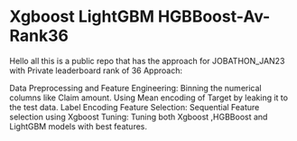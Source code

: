 # Xgboost LightGBM HGBBoost-Av-Rank36
Hello all this is a public repo that has the approach for JOBATHON_JAN23 with Private leaderboard rank of 36 Approach:

Data Preprocessing and Feature Engineering:
Binning the numerical columns like Claim amount.
Using Mean encoding of Target by leaking it to the test data.
Label Encoding
Feature Selection:
Sequential Feature selection using Xgboost
Tuning:
Tuning both Xgboost ,HGBBoost and LightGBM models with best features.

